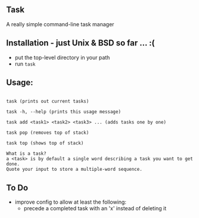 ## Task
A really simple command-line task manager

## Installation - just Unix & BSD so far ... :( 

+ put the top-level directory in your path
+ run `task`


## Usage: 

```

task (prints out current tasks)

task -h, --help (prints this usage message)

task add <task1> <task2> <task3> ... (adds tasks one by one) 

task pop (removes top of stack)

task top (shows top of stack)

What is a task?
a <task> is by default a single word describing a task you want to get done.
Quote your input to store a multiple-word sequence.
``` 


## To Do
+ improve config to allow at least the following:
  - precede a completed task with an 'x' instead of deleting it
